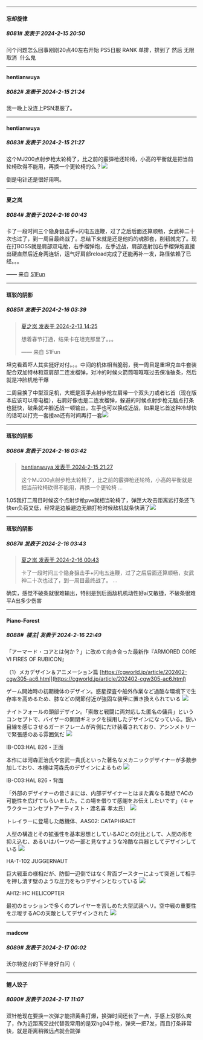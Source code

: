
*****

####  忘却旋律  
##### 8081#       发表于 2024-2-15 20:50

问个问题怎么回事刚刚20点40左右开始 PS5日服 RANK 单排，排到了 然后 无限取消  什么鬼


*****

####  hentianwuya  
##### 8082#       发表于 2024-2-15 21:24

我一晚上没连上PSN港服了。

*****

####  hentianwuya  
##### 8083#       发表于 2024-2-15 21:27

这个MJ200点射步枪太轮椅了，比之前的霰弹枪还轮椅，小高的平衡就是把当前轮椅砍得不能用，再换一个更轮椅的么？<img src="https://static.saraba1st.com/image/smiley/face2017/091.png" referrerpolicy="no-referrer">

倒是电针还是很好用啊。


*****

####  夏之岚  
##### 8084#       发表于 2024-2-16 00:43

卡了一段时间三个隐身狙击手+闪电五连鞭，过了之后后面还算顺畅，女武神二十次也过了，到一周目最终战了。总结下来就是还是他妈的魂那套，削韧就完了。现在打BOSS就是肩部双电枪，右手榴弹炮，左手近战，肩部连射加右手榴弹炮直接出硬直然后近身两连斩，运气好肩部reload完成了还能再补一发，路径依赖了已经。。。

—— 来自 [S1Fun](https://s1fun.koalcat.com)


*****

####  斑驳的阴影  
##### 8085#       发表于 2024-2-16 03:39

<blockquote><a href="httphttps://bbs.saraba1st.com/2b/forum.php?mod=redirect&amp;goto=findpost&amp;pid=63952873&amp;ptid=2109078" target="_blank">夏之岚 发表于 2024-2-13 14:25</a>

想着春节打通，结果卡在坦克那里了。。。

—— 来自 S1Fun</blockquote>
坦克看着吓人其实挺好对付。。。中间的机体相当脆弱，我一周目是重坦克血牛套装配合双加特林和双肩部二连发榴弹，对冲的时候火箭筒哐哐哐过去保准破条，然后就是冲脸机枪干爆

二周目换了中型双足机，大概是双手点射步枪左肩带一个双头刀或者匕首（现在版本应该可以带电棍），右肩好像也是二连发榴弹，躲避的时候点射步枪无脑点打条也挺快，破条就冲脸近战一顿输出，左手也可以换成近战，如果是匕首这种冷却快的话可以打完一套接aa还有时间再打一套<img src="https://static.saraba1st.com/image/smiley/face2017/044.png" referrerpolicy="no-referrer">


*****

####  斑驳的阴影  
##### 8086#       发表于 2024-2-16 03:42

<blockquote><a href="httphttps://bbs.saraba1st.com/2b/forum.php?mod=redirect&amp;goto=findpost&amp;pid=63966511&amp;ptid=2109078" target="_blank">hentianwuya 发表于 2024-2-15 21:27</a>

这个MJ200点射步枪太轮椅了，比之前的霰弹枪还轮椅，小高的平衡就是把当前轮椅砍得不能用，再换一个更轮椅 ...</blockquote>
1.05我打二周目时候这个点射步枪pve就相当轮椅了，弹匣大攻击距离远打条还飞快en负荷又低，经常是边躲避边无脑打枪时候敌机就条快满了<img src="https://static.saraba1st.com/image/smiley/face2017/024.png" referrerpolicy="no-referrer">

*****

####  斑驳的阴影  
##### 8087#       发表于 2024-2-16 03:43

<blockquote><a href="httphttps://bbs.saraba1st.com/2b/forum.php?mod=redirect&amp;goto=findpost&amp;pid=63968372&amp;ptid=2109078" target="_blank">夏之岚 发表于 2024-2-16 00:43</a>

卡了一段时间三个隐身狙击手+闪电五连鞭，过了之后后面还算顺畅，女武神二十次也过了，到一周目最终战了。 ...</blockquote>
确实，感觉不破条就很难输出，特别是到后面敌机机动性好ai又敏捷，不破条很难平A出多少伤害


*****

####  Piano-Forest  
##### 8088#         楼主| 发表于 2024-2-16 22:49

「アーマード・コアとは何か？」に改めて向き合った最新作『ARMORED CORE VI FIRES OF RUBICON』

（1）メカデザイン＆アニメーション篇
[https://cgworld.jp/article/202402-cgw305-ac6.html](https://cgworld.jp/article/202402-cgw305-ac6.html)

ゲーム開始時の初期機体のデザイン。惑星探査や船外作業など過酷な環境下で生存率を高めるため、膝などの関節付近が強固な装甲に置き換えられている
<img src="https://p.sda1.dev/15/70e59fd62ed136d3fcd24dc885f8866d/8301412a183b2e6d7f221fe7af9eae60f64c243c.jpg" referrerpolicy="no-referrer">

ナイトフォールの頭部デザイン。「索敵と戦闘に両対応した匿名の傭兵」というコンセプトで、バイザーの開閉ギミックを採用したデザインになっている。鋭い目線を感じさせるガードフレームが片側にだけ装着されており、アシンメトリーで緊張感のある雰囲気だ
<img src="https://p.sda1.dev/15/4b3daa11c4df862a02d103be4e3ab68e/daa6e3769de0c34da7ac42f71bd0a34d35e5335a.jpg" referrerpolicy="no-referrer">

IB-C03:HAL 826・正面

本作には河森正治氏や宮武一貴氏といった著名なメカニックデザイナーが多数参加しており、本機は河森氏のデザインによるもの
<img src="https://p.sda1.dev/15/705339b004b7e4d72945c36fefe32e89/ff0e5d714edbc083bc804bd57956e4a971454cdb.jpg" referrerpolicy="no-referrer">

IB-C03:HAL 826・背面

「外部のデザイナーの皆さまには、内部デザイナーとはまた異なる発想でACの可能性を広げてもらいました。この場を借りて感謝をお伝えしたいです」（キャラクターコンセプトアーティスト・渡名喜 孝太氏）
<img src="https://p.sda1.dev/15/280cfdb0dfbfc9f30fd39fad9444cf0b/4e9478fe39a694d8dda17934e19555626ae68cd0.jpg" referrerpolicy="no-referrer">

トレイラーに登場した敵機体、AAS02: CATAPHRACT

人型の構造とその拡張性を基本思想としているACとの対比として、人間の形を抑え込む、あるいはパーツの一部と見なすような冷酷な兵器としてデザインしている
<img src="https://p.sda1.dev/15/f7a668d3ec314e7b5a192c8411550652/eede0dea30a1c37a5c91a9439acab235b96049fa.jpg" referrerpolicy="no-referrer">

HA-T-102 JUGGERNAUT

巨大戦車の様相だが、防御一辺倒ではなく背面ブースターによって突進して相手を押し潰す壁のような圧力をもつデザインとなっている
<img src="https://p.sda1.dev/15/c1537e91a1aac96211463f7e43c506db/9471b7a1cfc9d77bc18a7d918dc970e5d69f2851.jpg" referrerpolicy="no-referrer">

AH12: HC HELICOPTER

最初のミッションで多くのプレイヤーを苦しめた大型武装ヘリ。空中戦の重要性を示唆するACの天敵としてデザインされた
<img src="https://p.sda1.dev/15/79ed37cf31969b0b3fb5cc838ae2f485/0d1288f9b012a0f57481f67451c2ce71102a0340.jpg" referrerpolicy="no-referrer">


*****

####  madcow  
##### 8089#       发表于 2024-2-17 00:02

沃尔特这台的下半身好白闪（


*****

####  鲤人饺子  
##### 8090#       发表于 2024-2-17 11:07

双针枪现在要换一次弹才能把黄条打爆，换弹时间还长了一点，手感上没那么爽了，作为近距离交战代替我常用的是双hg04手枪，弹夹一把7发，而且打条非常快，就是距离稍微远点就会跳弹

